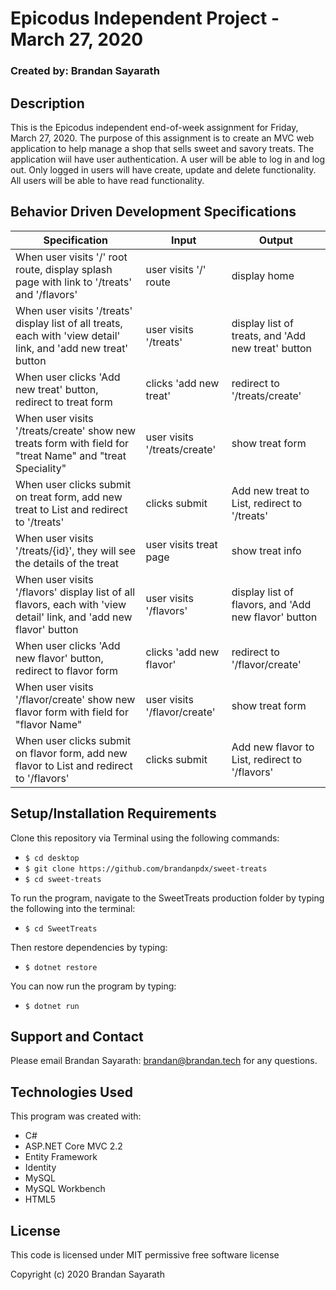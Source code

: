 # Epicodus Independent Project - March 27, 2020

### Created by: Brandan Sayarath

## Description

This is the Epicodus independent end-of-week assignment for Friday, March 27, 2020.  The purpose of this assignment is to create an MVC web application to help manage a shop that sells sweet and savory treats. The application wiil have user authentication. A user will be able to log in and log out. Only logged in users will have create, update and delete functionality. All users will be able to have read functionality.

## Behavior Driven Development Specifications

| Specification             | Input 	|     Output      |
|-------------------------	|-------	|----------------	|
|When user visits '/' root route, display splash page with link to '/treats' and '/flavors' | user visits '/' route | display home|
| When user visits '/treats' display list of all treats, each with 'view detail' link, and 'add new treat' button | user visits '/treats' | display list of treats, and 'Add new treat' button|
| When user clicks 'Add new treat' button, redirect to treat form | clicks 'add new treat' | redirect to '/treats/create'|
| When user visits '/treats/create' show new treats form with field for "treat Name" and "treat Speciality" | user visits '/treats/create' | show treat form |
| When user clicks submit on treat form, add new treat to List and redirect to '/treats' | clicks submit | Add new treat to List, redirect to '/treats' |
| When user visits '/treats/{id}', they will see the details of the treat | user visits treat page | show treat info |
| When user visits '/flavors' display list of all flavors, each with 'view detail' link, and 'add new flavor' button | user visits '/flavors' | display list of flavors, and 'Add new flavor' button|
| When user clicks 'Add new flavor' button, redirect to flavor form | clicks 'add new flavor' | redirect to '/flavor/create'|
| When user visits '/flavor/create' show new flavor form with field for "flavor Name" | user visits '/flavor/create' | show treat form |
| When user clicks submit on flavor form, add new flavor to List and redirect to '/flavors' | clicks submit | Add new flavor to List, redirect to '/flavors' |


## Setup/Installation Requirements

Clone this repository via Terminal using the following commands:
* ```$ cd desktop```
* ```$ git clone https://github.com/brandanpdx/sweet-treats```
* ```$ cd sweet-treats```

To run the program, navigate to the SweetTreats production folder by typing the following into the terminal: 

* ```$ cd SweetTreats```

Then restore dependencies by typing:
* ```$ dotnet restore```

You can now run the program by typing:
* ```$ dotnet run```


## Support and Contact

Please email Brandan Sayarath: brandan@brandan.tech for any questions.

## Technologies Used

This program was created with:

* C#
* ASP.NET Core MVC 2.2
* Entity Framework
* Identity 
* MySQL
* MySQL Workbench 
* HTML5

## License

This code is licensed under MIT permissive free software license

Copyright (c) 2020 Brandan Sayarath

